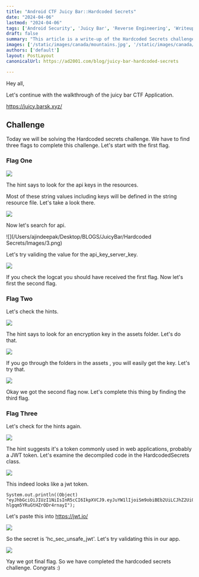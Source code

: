 ```yaml
---
title: "Android CTF Juicy Bar::Hardcoded Secrets"
date: "2024-04-06"
lastmod: "2024-04-06"
tags: ['Android Security', 'Juicy Bar', 'Reverse Engineering', 'Writeup']
draft: false
summary: "This article is a write-up of the Hardcoded Secrets challenge in the Android CTF Juicy Bar."
images: ['/static/images/canada/mountains.jpg', '/static/images/canada/toronto.jpg']
authors: ['default']
layout: PostLayout
canonicalUrl: https://ad2001.com/blog/juicy-bar-hardcoded-secrets

---
```


Hey all,

Let's continue with the walkthrough of the juicy bar CTF Application.

https://juicy.barsk.xyz/

## Challenge

Today we will be solving the Hardcoded secrets challenge. We have to find three flags to complete this challenge. Let's start with the first flag.

### Flag One

![](/static/images/posts/Hardcoded/1.png)

The hint says to look for the api keys in the resources.

Most of these string values including keys will be defined in the string resource file. Let's take a look there.

![](/static/images/posts/Hardcoded/2.png)

Now let's search for api.

![](/Users/ajindeepak/Desktop/BLOGS/JuicyBar/Hardcoded Secrets/Images/3.png)

Let's try validing the value for the api_key_server_key.

![](/static/images/posts/Hardcoded/3.png)

If you check the logcat you should have received the first flag. Now let's first the second flag.

### Flag Two

Let's check the hints.

![](/static/images/posts/Hardcoded/4.png)

The hint says to look for an encryption key in the assets folder. Let's do that.

![](/static/images/posts/Hardcoded/5.png)

If you go through the folders in the assets , you will easily get the key. Let's try that.

![](/static/images/posts/Hardcoded/6.png)

Okay we got the second flag now. Let's complete this thing by finding the third flag.

### Flag Three

Let's check for the hints again.

![](/static/images/posts/Hardcoded/7.png)

The hint suggests it's a token commonly used in web applications, probably a JWT token. Let's examine the decompiled code in the HardcodedSecrets class.

![](/static/images/posts/Hardcoded/8.png)

This indeed looks like a jwt token.

```
System.out.println((Object) "eyJhbGciOiJIUzI1NiIsInR5cCI6IkpXVCJ9.eyJuYW1lIjoiSm9obiBEb2UiLCJhZ2UiOjQyLCJ1c2VybmFtZSI6ImpvaG40MiIsInBhc3N3b3JkIjoiaGNfc2VjX3Vuc2FmZV9qd3QifQ.ym7jNSXpVEO5c07lLzp-hlgqm5YRuGtHZrODr4rnayI");
```

Let's paste this into https://jwt.io/

![](/static/images/posts/Hardcoded/9.png)

So the secret is 'hc_sec_unsafe_jwt'. Let's try validating this in our app.

![](/static/images/posts/Hardcoded/10.png)

Yay we got final flag. So we have completed the hardcoded secrets challenge. Congrats :)